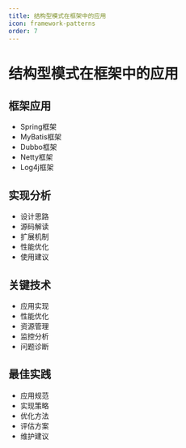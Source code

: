 ```yaml
---
title: 结构型模式在框架中的应用
icon: framework-patterns
order: 7
---
```


# 结构型模式在框架中的应用

## 框架应用
- Spring框架
- MyBatis框架
- Dubbo框架
- Netty框架
- Log4j框架

## 实现分析
- 设计思路
- 源码解读
- 扩展机制
- 性能优化
- 使用建议

## 关键技术
- 应用实现
- 性能优化
- 资源管理
- 监控分析
- 问题诊断

## 最佳实践
- 应用规范
- 实现策略
- 优化方法
- 评估方案
- 维护建议
